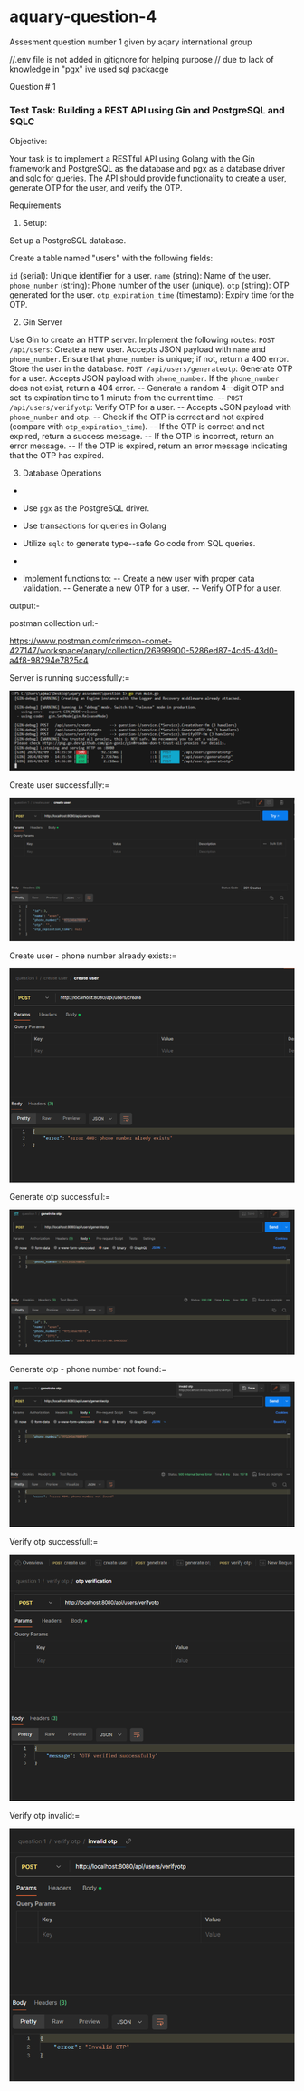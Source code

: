 # aquary-question-4
Assesment question number 1 given by aqary international group

//.env file is not added in gitignore for helping purpose
// due to lack of knowledge in "pgx" ive used sql packacge


Question # 1

### Test Task: Building a REST API using Gin and PostgreSQL and SQLC

Objective:

Your task is to implement a RESTful API using Golang with the Gin framework and PostgreSQL as the database and pgx as a database driver and sqlc for
queries. 
The API should provide functionality to create a user, generate OTP for the user, and verify the OTP.

Requirements

1. Setup:

Set up a PostgreSQL database.

Create a table named "users" with the following fields:

`id` (serial): Unique identifier for a user.
`name` (string): Name of the user.
`phone_number` (string): Phone number of the user (unique).
`otp` (string): OTP generated for the user.
`otp_expiration_time` (timestamp): Expiry time for the OTP.

2. Gin Server

Use Gin to create an HTTP server.
Implement the following routes:
`POST /api/users`: Create a new user.
Accepts JSON payload with `name` and `phone_number`.
Ensure that `phone_number` is unique; if not, return a 400 error.
Store the user in the database.
`POST /api/users/generateotp`: Generate OTP for a user.
Accepts JSON payload with `phone_number`.
If the `phone_number` does not exist, return a 404 error.
-- Generate a random 4--digit OTP and set its expiration time to 1 minute from the current time.
-- `POST /api/users/verifyotp`: Verify OTP for a user.
-- Accepts JSON payload with `phone_number` and `otp`.
-- Check if the OTP is correct and not expired (compare with `otp_expiration_time`).
-- If the OTP is correct and not expired, return a success message.
-- If the OTP is incorrect, return an error message.
-- If the OTP is expired, return an error message indicating that the OTP has expired.

3. Database Operations

-
- Use `pgx` as the PostgreSQL driver.
- Use transactions for queries in Golang

- Utilize `sqlc` to generate type--safe Go code from SQL queries.
-
- Implement functions to:
-- Create a new user with proper data validation.
-- Generate a new OTP for a user.
-- Verify OTP for a user.


output:-

postman collection url:-

https://www.postman.com/crimson-comet-427147/workspace/aqary/collection/26999900-5286ed87-4cd5-43d0-a4f8-98294e7825c4




Server is running successfully:=

![alt text](images/image.png)

Create user successfully:=

![alt text](images/image-6.png)

Create user - phone number already exists:=

![alt text](images/image-5.png)

Generate otp successfull:=

![alt text](images/image-3.png)

Generate otp - phone number not found:=

![alt text](images/image-4.png)

Verify otp successfull:=

![alt text](images/image-1.png)

Verify otp invalid:=

![alt text](images/image-2.png)
